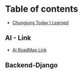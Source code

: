 # Table of contents

* [Chungjung Today I Learned](README.md)

## AI - Link <a id="ai"></a>

* [AI RoadMap Link](ai/untitled.md)

## Backend-Django <a id="django"></a>

